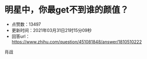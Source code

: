# 明星中，你最get不到谁的颜值？
- 点赞数：13497
- 更新时间：2021年03月31日21时15分09秒
- 回答url：https://www.zhihu.com/question/451081848/answer/1810510222
<body>
 <p data-pid="-cJ7KTrZ">肖战</p>
</body>